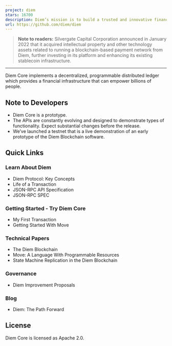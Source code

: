 ```yaml
---
project: diem
stars: 16700
description: Diem’s mission is to build a trusted and innovative financial network that empowers people and businesses around the world.
url: https://github.com/diem/diem
---
```


> **Note to readers:** Silvergate Capital Corporation announced in January 2022 that it acquired intellectual property and other technology assets related to running a blockchain-based payment network from Diem, further investing in its platform and enhancing its existing stablecoin infrastructure.

* * *

Diem Core implements a decentralized, programmable distributed ledger which provides a financial infrastructure that can empower billions of people.

Note to Developers
------------------

-   Diem Core is a prototype.
-   The APIs are constantly evolving and designed to demonstrate types of functionality. Expect substantial changes before the release.
-   We’ve launched a testnet that is a live demonstration of an early prototype of the Diem Blockchain software.

Quick Links
-----------

### Learn About Diem

-   Diem Protocol: Key Concepts
-   Life of a Transaction
-   JSON-RPC API Specification
-   JSON-RPC SPEC

### Getting Started - Try Diem Core

-   My First Transaction
-   Getting Started With Move

### Technical Papers

-   The Diem Blockchain
-   Move: A Language With Programmable Resources
-   State Machine Replication in the Diem Blockchain

### Governance

-   Diem Improvement Proposals

### Blog

-   Diem: The Path Forward

License
-------

Diem Core is licensed as Apache 2.0.
